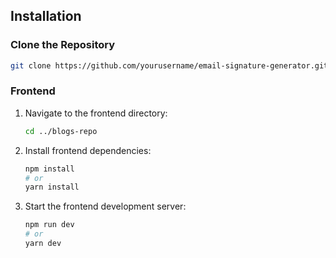 ## Installation

### Clone the Repository

```bash
git clone https://github.com/yourusername/email-signature-generator.git
```
### Frontend
1. Navigate to the frontend directory:
    ```bash
    cd ../blogs-repo
    ```
2. Install frontend dependencies:
    ```bash
    npm install
    # or
    yarn install
    ```
3. Start the frontend development server:
    ```bash
    npm run dev
    # or
    yarn dev
    ```
